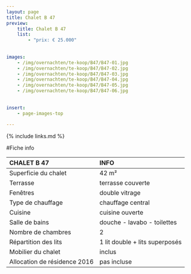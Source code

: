 ```yaml
---
layout: page
title: Chalet B 47
preview: 
    title: Chalet B 47
    list:
        - "prix: € 25.000"
        
        
images:
    - /img/overnachten/te-koop/B47/B47-01.jpg
    - /img/overnachten/te-koop/B47/B47-02.jpg
    - /img/overnachten/te-koop/B47/B47-03.jpg
    - /img/overnachten/te-koop/B47/B47-04.jpg
    - /img/overnachten/te-koop/B47/B47-05.jpg
    - /img/overnachten/te-koop/B47/B47-06.jpg
    
    
insert:
    - page-images-top
    
---
```


{% include links.md %}



#Fiche info  

CHALET B 47                 | INFO        | 
:---------------------------|:------------|
Superficie du chalet        |42 m²
Terrasse                    |terrasse couverte  
Fenêtres                    |double vitrage
Type de chauffage           |chauffage central
Cuisine                     |cuisine ouverte
Salle de bains              |douche - lavabo - toilettes
Nombre de chambres          |2
Répartition des lits        |1 lit double + lits superposés
Mobilier du chalet          |inclus
Allocation de résidence 2016|pas incluse
